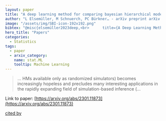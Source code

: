 ```yaml
---
layout: paper
title: "A deep learning method for comparing bayesian hierarchical models"
author: "L Elsemüller, M Schnuerch, PC Bürkner… - arXiv preprint arXiv …, 2023 - arxiv.org"
image: "/assets/img/SBI-icon-192x192.png"
bibtex: "@misc{elsemüller2023deep,<br>      title={A Deep Learning Method for Comparing Bayesian Hierarchical Models}, <br>      author={Lasse Elsemüller and Martin Schnuerch and Paul-Christian Bürkner and Stefan T. Radev},<br>      year={2023},<br>      eprint={2301.11873},<br>      archivePrefix={arXiv},<br>      primaryClass={stat.ML}<br>}"
hero_title: "Papers"
categories:
  - Statistics
tags:
  - paper
  - arxiv_category:
    name: stat.ML
    tooltip: Machine Learning
---
```

>… HMs available only as randomized simulators) becomes increasingly hopeless and precludes many interesting applications in the rapidly expanding field of simulation-based inference (…

Link to paper: [https://arxiv.org/abs/2301.11873](https://arxiv.org/abs/2301.11873)

[cited by](https://scholar.google.com/scholar?cites=15975316589257452490&as_sdt=2005&sciodt=0,5&hl=en&num=20)
